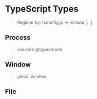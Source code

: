 # TypeScript Types
> Register by: tsconfig.js -> include [...]

## Process
> override @types/node

## Window
> global window

## File
>
